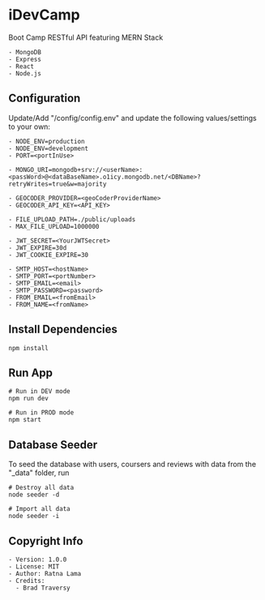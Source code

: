 # iDevCamp

Boot Camp RESTful API featuring MERN Stack

```
- MongoDB
- Express
- React
- Node.js
```

## Configuration

Update/Add "/config/config.env" and update the following values/settings to your own:

```
- NODE_ENV=production
- NODE_ENV=development
- PORT=<portInUse>

- MONGO_URI=mongodb+srv://<userName>:<passWord>@<dataBaseName>.o1icy.mongodb.net/<DBName>?retryWrites=true&w=majority

- GEOCODER_PROVIDER=<geoCoderProviderName>
- GEOCODER_API_KEY=<API_KEY>

- FILE_UPLOAD_PATH=./public/uploads
- MAX_FILE_UPLOAD=1000000

- JWT_SECRET=<YourJWTSecret>
- JWT_EXPIRE=30d
- JWT_COOKIE_EXPIRE=30

- SMTP_HOST=<hostName>
- SMTP_PORT=<portNumber>
- SMTP_EMAIL=<email>
- SMTP_PASSWORD=<password>
- FROM_EMAIL=<fromEmail>
- FROM_NAME=<fromName>
```

## Install Dependencies

```
npm install
```

## Run App

```
# Run in DEV mode
npm run dev

# Run in PROD mode
npm start
```

## Database Seeder

To seed the database with users, coursers and reviews with data from the "\_data" folder, run

```
# Destroy all data
node seeder -d

# Import all data
node seeder -i
```

## Copyright Info

```
- Version: 1.0.0
- License: MIT
- Author: Ratna Lama
- Credits:
  - Brad Traversy
```

